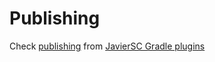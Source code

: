# Publishing

Check [publishing](https://github.com/JavierSegoviaCordoba/gradle-plugins/blob/main/.github/PUBLISHING.md)
from [JavierSC Gradle plugins](https://github.com/JavierSegoviaCordoba/gradle-plugins/)
